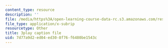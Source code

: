 ```yaml
---
content_type: resource
description: ''
file: /media/https%3A/open-learning-course-data-rc.s3.amazonaws.com/res-6-012-introduction-to-probability-spring-2018/7d77a9d2ed04ed308f76f6480be1543c_UwwqPwp16_0.srt
file_type: application/x-subrip
resourcetype: Other
title: 3play caption file
uid: 7d77a9d2-ed04-ed30-8f76-f6480be1543c
---
```

